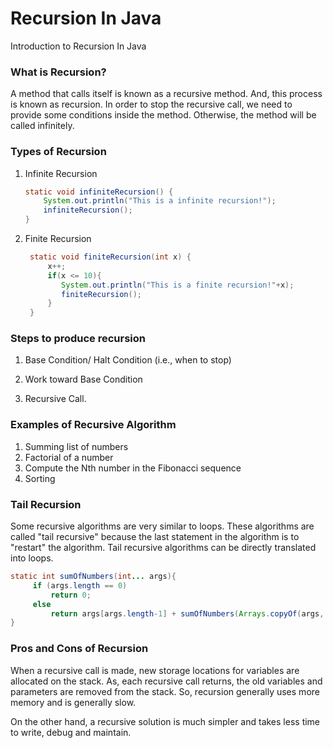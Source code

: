 # Recursion In Java
Introduction to Recursion In Java
### What is Recursion?
A method that calls itself is known as a recursive method. And, this process is known as recursion.
In order to stop the recursive call, we need to provide some conditions inside the method. Otherwise, the method will be called infinitely.

### Types of Recursion

1. Infinite Recursion
   
    ```java
    static void infiniteRecursion() {
        System.out.println("This is a infinite recursion!");
        infiniteRecursion();
    }
    ```

2. Finite Recursion
   ```java
    static void finiteRecursion(int x) {
        x++;
        if(x <= 10){
           System.out.println("This is a finite recursion!"+x);
           finiteRecursion();
        }
    }
    ```

### Steps to produce recursion


1. Base Condition/ Halt Condition (i.e., when to stop)

2. Work toward Base Condition

3. Recursive Call.

### Examples of Recursive Algorithm

1. Summing list of numbers
2. Factorial of a number
3. Compute the Nth number in the Fibonacci sequence
4. Sorting


### Tail Recursion

Some recursive algorithms are very similar to loops. These algorithms are called "tail recursive" because the last statement in the algorithm is to "restart" the algorithm. Tail recursive algorithms can be directly translated into loops.

```java
static int sumOfNumbers(int... args){
     if (args.length == 0)
         return 0;
     else
         return args[args.length-1] + sumOfNumbers(Arrays.copyOf(args, args.length-1));
}
```

### Pros and Cons of Recursion
When a recursive call is made, new storage locations for variables are allocated on the stack. As, each recursive call returns, the old variables and parameters are removed from the stack. So, recursion generally uses more memory and is generally slow.

On the other hand, a recursive solution is much simpler and takes less time to write, debug and maintain.

